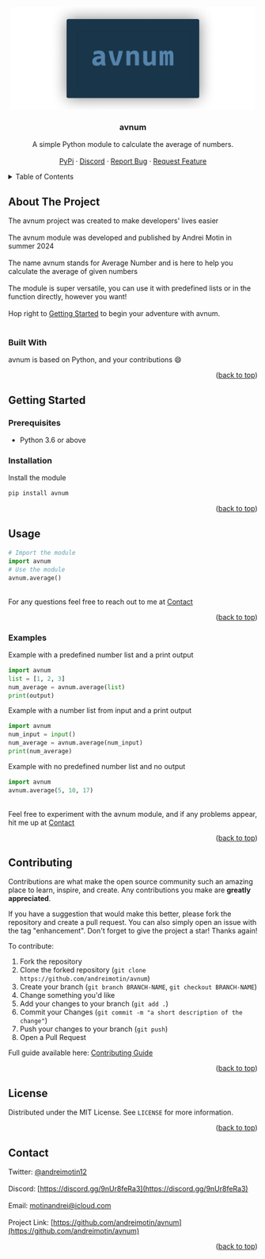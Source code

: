 <div align="center">
  <br />
  <a href="https://github.com/othneildrew/Best-README-Template">
  <img src="images/logo.png" alt="Logo" width="494" height="206">
  </a>
  <h3 align="center">avnum</h3>
  <p align="center">
    A simple Python module to calculate the average of numbers.
    <br />
    <br />
    <a href="https://pypi.org/project/avnum/">PyPi</a>
    ·
    <a href="https://discord.gg/9nUr8feRa3">Discord</a>
    ·
    <a href="https://github.com/andreimotin/avnum/issues/new?labels=bug&template=bug-report---.md">Report Bug</a>
    ·
    <a href="https://github.com/andreimotin/avnum/issues/new?labels=enhancement&template=feature-request---.md">Request Feature</a>
  </p>
</div>



<!-- TABLE OF CONTENTS -->
<details>
  <summary>Table of Contents</summary>
  <ol>
    <li>
      <a href="#about-the-project">About The Project</a>
      <ul>
        <li><a href="#built-with">Built With</a></li>
      </ul>
    </li>
    <li>
      <a href="#getting-started">Getting Started</a>
      <ul>
        <li><a href="#prerequisites">Prerequisites</a></li>
        <li><a href="#installation">Installation</a></li>
      </ul>
    </li>
    <li><a href="#usage">Usage</a></li>
    <li><a href="#examples">Examples</a></li>
    <li><a href="#contributing">Contributing</a></li>
    <li><a href="#license">License</a></li>
    <li><a href="#contact">Contact</a></li>
  </ol>
</details>



<!-- ABOUT THE PROJECT -->
## About The Project

The avnum project was created to make developers' lives easier
<br/>
<br/>
The avnum module was developed and published by Andrei Motin in summer 2024
<br/>
<br/>
The name avnum stands for Average Number and is here to help you calculate the average of given numbers
<br/>
<br/>
The module is super versatile, you can use it with predefined lists or in the function directly, however you want!
<br/>
<br/>
Hop right to <a href="#getting-started">Getting Started</a> to begin your adventure with avnum.
<br/>
<br/>

### Built With

avnum is based on Python, and your contributions :smile:
<p align="right">(<a href="#readme-top">back to top</a>)</p>

<!-- GETTING STARTED -->
## Getting Started

### Prerequisites

* Python 3.6 or above

### Installation

Install the module
   ```sh
   pip install avnum
   ```
<p align="right">(<a href="#readme-top">back to top</a>)</p>

<!-- USAGE EXAMPLES -->
## Usage

```python
# Import the module
import avnum
# Use the module
avnum.average()
```
<br/>
For any questions feel free to reach out to me at <a href="#contact">Contact</a>

<p align="right">(<a href="#readme-top">back to top</a>)</p>

### Examples

Example with a predefined number list and a print output
```python
import avnum
list = [1, 2, 3]
num_average = avnum.average(list)
print(output)
```

Example with a number list from input and a print output
```python
import avnum
num_input = input()
num_average = avnum.average(num_input)
print(num_average)
```

Example with no predefined number list and no output
```python
import avnum
avnum.average(5, 10, 17)
```
<br/>
Feel free to experiment with the avnum module, and if any problems appear, hit me up at <a href="#contact">Contact</a>

<p align="right">(<a href="#readme-top">back to top</a>)</p>



<!-- CONTRIBUTING -->
## Contributing

Contributions are what make the open source community such an amazing place to learn, inspire, and create. Any contributions you make are **greatly appreciated**.

If you have a suggestion that would make this better, please fork the repository and create a pull request. You can also simply open an issue with the tag "enhancement".
Don't forget to give the project a star! Thanks again!

To contribute:
1. Fork the repository
2. Clone the forked repository (`git clone https://github.com/andreimotin/avnum`)
3. Create your branch (`git branch BRANCH-NAME`, `git checkout BRANCH-NAME`)
4. Change something you'd like
5. Add your changes to your branch (`git add .`)
6. Commit your Changes (`git commit -m "a short description of the change"`)
7. Push your changes to your branch (`git push`)
8. Open a Pull Request

Full guide available here: [Contributing Guide](https://docs.github.com/en/get-started/exploring-projects-on-github/contributing-to-a-project)

<p align="right">(<a href="#readme-top">back to top</a>)</p>



<!-- LICENSE -->
## License

Distributed under the MIT License. See `LICENSE` for more information.

<p align="right">(<a href="#readme-top">back to top</a>)</p>



<!-- CONTACT -->
## Contact

Twitter: [@andreimotin12](https://twitter.com/andreimotin12)
<br/>
<br/>
Discord: [https://discord.gg/9nUr8feRa3](https://discord.gg/9nUr8feRa3)
<br/>
<br/>
Email: motinandrei@icloud.com
<br/>
<br/>
Project Link: [https://github.com/andreimotin/avnum](https://github.com/andreimotin/avnum)

<p align="right">(<a href="#readme-top">back to top</a>)</p>
